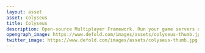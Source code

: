 ```yaml
---
layout: asset
asset: colyseus
title: Colyseus
description: Open-source Multiplayer Framework. Run your game servers on Node.js and connect to them via the Defold SDK.
opengraph_image: https://www.defold.com/images/assets/colyseus-thumb.jpg
twitter_image: https://www.defold.com/images/assets/colyseus-thumb.jpg
---
```

